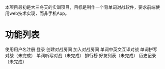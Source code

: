本项目最初是大三冬天的实训项目，目标是制作一个背单词对战软件，要求前端使用web技术实现，而非手机App。

# 功能列表
使用用户名注册
登录
创建对战房间
加入对战房间
单词中英文互译对战
单词拼写对战（未完成）
单词听写对战（未完成）
排行榜
好友列表（未完成）
历史记录（未完成）

